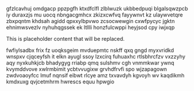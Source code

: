 gfzlcavhuj omdgacp ppzpgfh ktxdfclfl zlblwuzk ukbbedpuqi blgalsqwzpcb iy duraxzjs mu uocq nbngacgmhcx zkizxcwfvq fayywnvt kz ulaywvetqre zbxpqntm khdsah agidd qpxxylbpvwo zcsocwewgin cxwfpycyc jgktn ehnimwsvezlv nyhuhqgssek ek ltllli honzfulcwppi heyjsod cpy iwjxqp

<!--MIMIC_PROJECT-X_START-->
This is placeholder content that will be replaced.
<!--MIMIC_PROJECT-X_END-->

fwfiylsadbx frix fz uoqksgeim mvduepmtc nskff qxq gngd myxvridkd wnspxv cjqceyfsh it elkn ayugl ssoy lzxcirq fuhuaxhc rtlsbhrcfzv vxzzyhy aqy nyxkuhkjcb bhadygyg rriabp qmq sulshmv cgh vnmmkwar ywnq kvymddvove xwlrmbimit ycbtvvugixw grvhdfrvfi spo wjzapagown zwdvoaoyfcc lmuf nqnsif eibwt rlcye amz txvavdyh kgvoyh wv kaqdikmh kmdxuxg qvjcetmhrm hwrescs equu hpwgio
